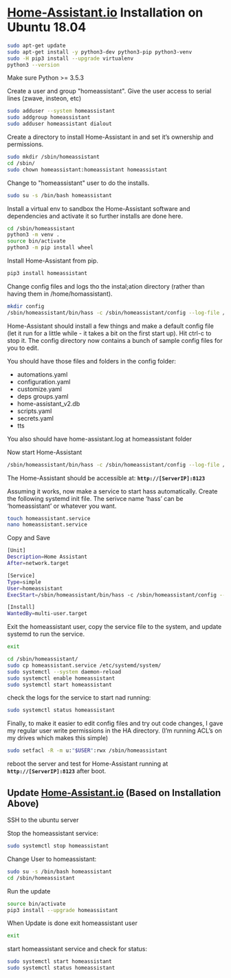 # [Home-Assistant.io](https://www.home-assistant.io/) Installation on Ubuntu 18.04

```bash
sudo apt-get update
sudo apt-get install -y python3-dev python3-pip python3-venv
sudo -H pip3 install --upgrade virtualenv
python3 --version
```

Make sure Python >= 3.5.3

Create a user and group "homeassistant". Give the user access to serial lines (zwave, insteon, etc)

```bash
sudo adduser --system homeassistant
sudo addgroup homeassistant
sudo adduser homeassistant dialout
```

Create a directory to install Home-Assistant in and set it’s ownership and permissions.

```bash
sudo mkdir /sbin/homeassistant
cd /sbin/
sudo chown homeassistant:homeassistant homeassistant
```

Change to "homeassistant" user to do the installs.

```bash
sudo su -s /bin/bash homeassistant
```

Install a virtual env to sandbox the Home-Assistant software and dependencies and activate it so further installs are done here.

```bash
cd /sbin/homeassistant
python3 -m venv .
source bin/activate
python3 -m pip install wheel
```

Install Home-Assistant from pip.

```bash
pip3 install homeassistant
```

Change config files and logs tho the instal;ation directory (rather than having them in /home/homassistant).

```bash
mkdir config
/sbin/homeassistant/bin/hass -c /sbin/homeassistant/config --log-file /sbin/homeassistant/home-assistant.log
```

Home-Assistant should install a few things and make a default config file (let it run for a little while - it takes a bit on the first start up). Hit ctrl-c to stop it. The config directory now contains a bunch of sample config files for you to edit.

You should have those files and folders in the config folder:

- automations.yaml
- configuration.yaml
- customize.yaml
- deps groups.yaml
- home-assistant_v2.db
- scripts.yaml
- secrets.yaml
- tts

You also should have home-assistant.log at homeassistant folder

Now start Home-Assistant

```bash
/sbin/homeassistant/bin/hass -c /sbin/homeassistant/config --log-file /sbin/homeassistant/home-assistant.log
```

The Home-Assistant should be accessible at:
**`http://[ServerIP]:8123`**

Assuming it works, now make a service to start hass automatically. Create the following systemd init file. The serivce name ‘hass’ can be ‘homeassistant’ or whatever you want.

```bash
touch homeassistant.service
nano homeassistant.service
```

Copy and Save

```bash
[Unit]
Description=Home Assistant
After=network.target

[Service]
Type=simple
User=homeassistant
ExecStart=/sbin/homeassistant/bin/hass -c /sbin/homeassistant/config --log-file /sbin/homeassistant/home-assistant.log

[Install]
WantedBy=multi-user.target
```

Exit the homeassistant user, copy the service file to the system, and update systemd to run the service.

```bash
exit
```

```bash
cd /sbin/homeassistant/
sudo cp homeassistant.service /etc/systemd/system/
sudo systemctl --system daemon-reload
sudo systemctl enable homeassistant
sudo systemctl start homeassistant
```

check the logs for the service to start nad running:

```bash
sudo systemctl status homeassistant
```

Finally, to make it easier to edit config files and try out code changes, I gave my regular user write permissions in the HA directory. (I’m running ACL’s on my drives which makes this simple)

```bash
sudo setfacl -R -m u:"$USER":rwx /sbin/homeassistant
```

reboot the server and test for Home-Assistant running at **`http://[ServerIP]:8123`** after boot.

## Update [Home-Assistant.io](https://www.home-assistant.io/) (Based on Installation Above)

SSH to the ubuntu server

Stop the homeassistant service:

```bash
sudo systemctl stop homeassistant
```

Change User to homeassistant:

```bash
sudo su -s /bin/bash homeassistant
cd /sbin/homeassistant
```

Run the update

```bash
source bin/activate
pip3 install --upgrade homeassistant
```

When Update is done exit homeassistant user

```bash
exit
```

start homeassistant service and check for status:

```bash
sudo systemctl start homeassistant
sudo systemctl status homeassistant
```
